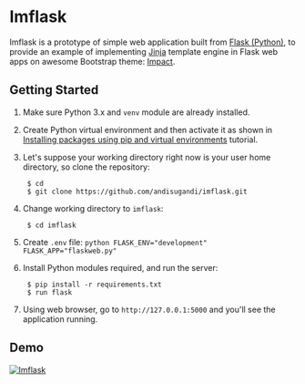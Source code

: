 # Imflask

Imflask is a prototype of simple web application built from [Flask (Python)](http://flask.pocoo.org/), to provide an example of implementing [Jinja](http://jinja.pocoo.org/) template engine in Flask web apps on awesome Bootstrap theme: [Impact](https://templatemag.com/impact/).

## Getting Started

1. Make sure Python 3.x and `venv` module are already installed.

2. Create Python virtual environment and then activate it as shown in [Installing packages using pip and virtual environments](https://packaging.python.org/guides/installing-using-pip-and-virtual-environments/) tutorial.

3. Let's suppose your working directory right now is your user home directory, so clone the repository:

        $ cd
        $ git clone https://github.com/andisugandi/imflask.git

4. Change working directory to `imflask`:

        $ cd imflask

5. Create `.env` file:
        ```python
        FLASK_ENV="development"
        FLASK_APP="flaskweb.py"
        ```

6. Install Python modules required, and run the server:

        $ pip install -r requirements.txt
        $ run flask

7. Using web browser, go to `http://127.0.0.1:5000` and you'll see the application running.

## Demo
[![Imflask](https://img.youtube.com/vi/tvdV1UAr564/0.jpg)](https://www.youtube.com/watch?v=tvdV1UAr564)
